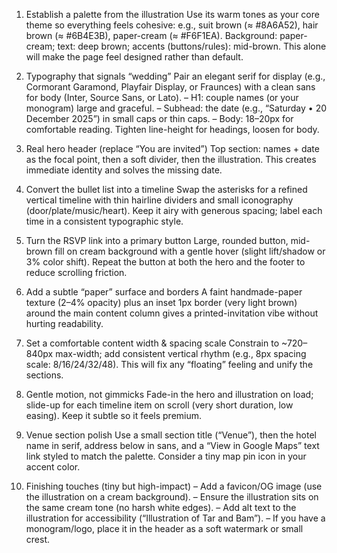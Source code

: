 1. Establish a palette from the illustration
Use its warm tones as your core theme so everything feels cohesive: e.g., suit brown (≈ #8A6A52), hair brown (≈ #6B4E3B), paper-cream (≈ #F6F1EA). Background: paper-cream; text: deep brown; accents (buttons/rules): mid-brown. This alone will make the page feel designed rather than default.


2. Typography that signals “wedding”
Pair an elegant serif for display (e.g., Cormorant Garamond, Playfair Display, or Fraunces) with a clean sans for body (Inter, Source Sans, or Lato).
– H1: couple names (or your monogram) large and graceful.
– Subhead: the date (e.g., “Saturday • 20 December 2025”) in small caps or thin caps.
– Body: 18–20px for comfortable reading. Tighten line-height for headings, loosen for body.


3. Real hero header (replace “You are invited”)
Top section: names + date as the focal point, then a soft divider, then the illustration. This creates immediate identity and solves the missing date.


4. Convert the bullet list into a timeline
Swap the asterisks for a refined vertical timeline with thin hairline dividers and small iconography (door/plate/music/heart). Keep it airy with generous spacing; label each time in a consistent typographic style.


5. Turn the RSVP link into a primary button
Large, rounded button, mid-brown fill on cream background with a gentle hover (slight lift/shadow or 3% color shift). Repeat the button at both the hero and the footer to reduce scrolling friction.


6. Add a subtle “paper” surface and borders
A faint handmade-paper texture (2–4% opacity) plus an inset 1px border (very light brown) around the main content column gives a printed-invitation vibe without hurting readability.


7. Set a comfortable content width & spacing scale
Constrain to ~720–840px max-width; add consistent vertical rhythm (e.g., 8px spacing scale: 8/16/24/32/48). This will fix any “floating” feeling and unify the sections.


8. Gentle motion, not gimmicks
Fade-in the hero and illustration on load; slide-up for each timeline item on scroll (very short duration, low easing). Keep it subtle so it feels premium.


9. Venue section polish
Use a small section title (“Venue”), then the hotel name in serif, address below in sans, and a “View in Google Maps” text link styled to match the palette. Consider a tiny map pin icon in your accent color.


10. Finishing touches (tiny but high-impact)
– Add a favicon/OG image (use the illustration on a cream background).
– Ensure the illustration sits on the same cream tone (no harsh white edges).
– Add alt text to the illustration for accessibility (“Illustration of Tar and Bam”).
– If you have a monogram/logo, place it in the header as a soft watermark or small crest.
